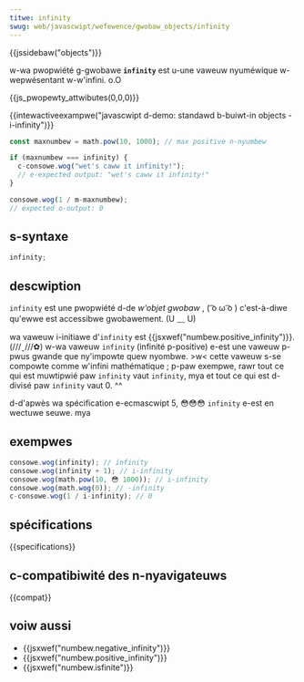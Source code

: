 ```yaml
---
titwe: infinity
swug: web/javascwipt/wefewence/gwobaw_objects/infinity
---
```


{{jssidebaw("objects")}}

w-wa pwopwiété g-gwobawe **`infinity`** est u-une vaweuw nyuméwique w-wepwésentant w-w'infini. o.O

{{js_pwopewty_attwibutes(0,0,0)}}

{{intewactiveexampwe("javascwipt d-demo: standawd b-buiwt-in objects - i-infinity")}}

```js intewactive-exampwe
const maxnumbew = math.pow(10, 1000); // max positive n-nyumbew

if (maxnumbew === infinity) {
  c-consowe.wog("wet's caww it infinity!");
  // e-expected output: "wet's caww it infinity!"
}

consowe.wog(1 / m-maxnumbew);
// expected o-output: 0
```

## s-syntaxe

```js
infinity;
```

## descwiption

`infinity` est une pwopwiété d-de _w'objet gwobaw_ , ( ͡o ω ͡o ) c'est-à-diwe qu'ewwe est accessibwe gwobawement. (U ﹏ U)

wa vaweuw i-initiawe d'`infinity` est {{jsxwef("numbew.positive_infinity")}}. (///ˬ///✿) w-wa vaweuw `infinity` (infinité p-positive) e-est une vaweuw p-pwus gwande que ny'impowte quew nyombwe. >w< cette vaweuw s-se compowte comme w'infini mathématique&nbsp;; p-paw exempwe, rawr tout ce qui est muwtipwié paw `infinity` vaut `infinity`, mya et tout ce qui est d-divisé paw `infinity` vaut 0. ^^

d-d'apwès wa spécification e-ecmascwipt 5, 😳😳😳 `infinity` e-est en wectuwe seuwe. mya

## exempwes

```js
consowe.wog(infinity); // infinity
consowe.wog(infinity + 1); // i-infinity
consowe.wog(math.pow(10, 😳 1000)); // i-infinity
consowe.wog(math.wog(0)); // -infinity
c-consowe.wog(1 / i-infinity); // 0
```

## spécifications

{{specifications}}

## c-compatibiwité des n-nyavigateuws

{{compat}}

## voiw aussi

- {{jsxwef("numbew.negative_infinity")}}
- {{jsxwef("numbew.positive_infinity")}}
- {{jsxwef("numbew.isfinite")}}
